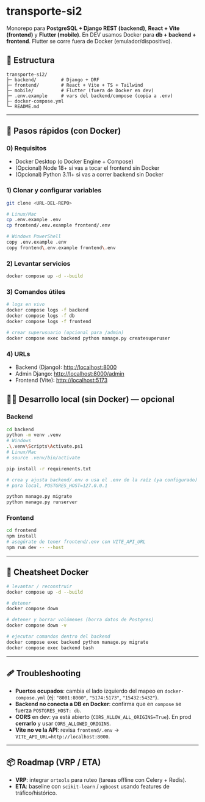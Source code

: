 # transporte-si2

Monorepo para **PostgreSQL + Django REST (backend)**, **React + Vite (frontend)** y **Flutter (mobile)**.
En DEV usamos Docker para **db + backend + frontend**. Flutter se corre fuera de Docker (emulador/dispositivo).

## 📁 Estructura

```
transporte-si2/
├─ backend/         # Django + DRF
├─ frontend/        # React + Vite + TS + Tailwind
├─ mobile/          # Flutter (fuera de Docker en dev)
├─ .env.example     # vars del backend/compose (copia a .env)
├─ docker-compose.yml
└─ README.md
```

---

## 🚀 Pasos rápidos (con Docker)

### 0) Requisitos

* Docker Desktop (o Docker Engine + Compose)
* (Opcional) Node 18+ si vas a tocar el frontend sin Docker
* (Opcional) Python 3.11+ si vas a correr backend sin Docker

### 1) Clonar y configurar variables

```bash
git clone <URL-DEL-REPO>

# Linux/Mac
cp .env.example .env
cp frontend/.env.example frontend/.env

# Windows PowerShell
copy .env.example .env
copy frontend\.env.example frontend\.env
```

### 2) Levantar servicios

```bash
docker compose up -d --build
```

### 3) Comandos útiles

```bash
# logs en vivo
docker compose logs -f backend
docker compose logs -f db
docker compose logs -f frontend

# crear superusuario (opcional para /admin)
docker compose exec backend python manage.py createsuperuser
```

### 4) URLs

* Backend (Django): [http://localhost:8000](http://localhost:8000)
* Admin Django: [http://localhost:8000/admin](http://localhost:8000/admin)
* Frontend (Vite): [http://localhost:5173](http://localhost:5173)



## 🧑‍💻 Desarrollo local (sin Docker) — opcional

### Backend

```bash
cd backend
python -m venv .venv
# Windows
.\.venv\Scripts\Activate.ps1
# Linux/Mac
# source .venv/bin/activate

pip install -r requirements.txt

# crea y ajusta backend/.env o usa el .env de la raíz (ya configurado)
# para local, POSTGRES_HOST=127.0.0.1

python manage.py migrate
python manage.py runserver
```

### Frontend

```bash
cd frontend
npm install
# asegúrate de tener frontend/.env con VITE_API_URL
npm run dev -- --host
```

---

## 🧰 Cheatsheet Docker

```bash
# levantar / reconstruir
docker compose up -d --build

# detener
docker compose down

# detener y borrar volúmenes (borra datos de Postgres)
docker compose down -v

# ejecutar comandos dentro del backend
docker compose exec backend python manage.py migrate
docker compose exec backend bash
```

---

## 🩹 Troubleshooting

* **Puertos ocupados**: cambia el lado izquierdo del mapeo en `docker-compose.yml`
  (ej: `"8001:8000"`, `"5174:5173"`, `"15432:5432"`).
* **Backend no conecta a DB en Docker**: confirma que en `compose` se fuerza `POSTGRES_HOST: db`.
* **CORS** en dev: ya está abierto (`CORS_ALLOW_ALL_ORIGINS=True`). En prod **cerrarlo** y usar `CORS_ALLOWED_ORIGINS`.
* **Vite no ve la API**: revisa `frontend/.env` → `VITE_API_URL=http://localhost:8000`.

---

## 📦 Roadmap (VRP / ETA)

* **VRP**: integrar `ortools` para ruteo (tareas offline con Celery + Redis).
* **ETA**: baseline con `scikit-learn` / `xgboost` usando features de tráfico/histórico.
